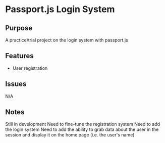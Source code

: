 # Passport.js Login System
## Purpose
A practice/trial project on the login system with passport.js

## Features
 - User registration

## Issues
N/A

## Notes
Still in development
Need to fine-tune the registration system
Need to add the login system
Need to add the ability to grab data about the user in the session and display it on the home page (i.e. the user's name)